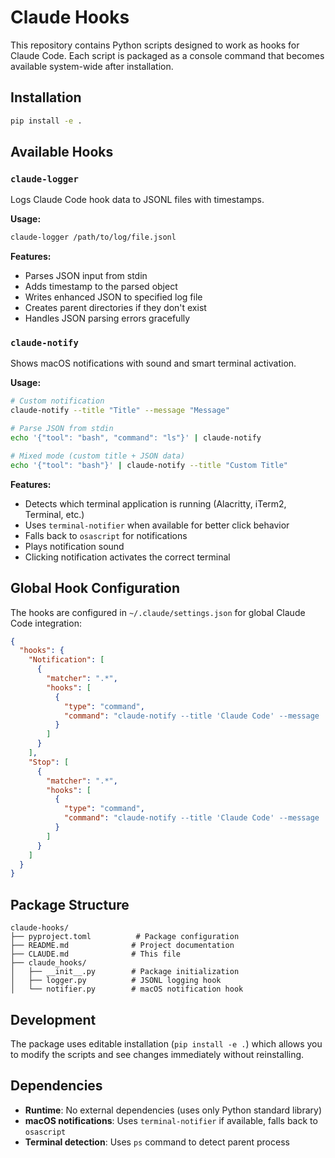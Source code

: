 # Claude Hooks

This repository contains Python scripts designed to work as hooks for Claude Code. Each script is packaged as a console command that becomes available system-wide after installation.

## Installation

```bash
pip install -e .
```

## Available Hooks

### `claude-logger`
Logs Claude Code hook data to JSONL files with timestamps.

**Usage:**
```bash
claude-logger /path/to/log/file.jsonl
```

**Features:**
- Parses JSON input from stdin
- Adds timestamp to the parsed object
- Writes enhanced JSON to specified log file
- Creates parent directories if they don't exist
- Handles JSON parsing errors gracefully

### `claude-notify`
Shows macOS notifications with sound and smart terminal activation.

**Usage:**
```bash
# Custom notification
claude-notify --title "Title" --message "Message"

# Parse JSON from stdin
echo '{"tool": "bash", "command": "ls"}' | claude-notify

# Mixed mode (custom title + JSON data)
echo '{"tool": "bash"}' | claude-notify --title "Custom Title"
```

**Features:**
- Detects which terminal application is running (Alacritty, iTerm2, Terminal, etc.)
- Uses `terminal-notifier` when available for better click behavior
- Falls back to `osascript` for notifications
- Plays notification sound
- Clicking notification activates the correct terminal

## Global Hook Configuration

The hooks are configured in `~/.claude/settings.json` for global Claude Code integration:

```json
{
  "hooks": {
    "Notification": [
      {
        "matcher": ".*",
        "hooks": [
          {
            "type": "command",
            "command": "claude-notify --title 'Claude Code' --message 'Notification received'"
          }
        ]
      }
    ],
    "Stop": [
      {
        "matcher": ".*",
        "hooks": [
          {
            "type": "command",
            "command": "claude-notify --title 'Claude Code' --message 'Input required'"
          }
        ]
      }
    ]
  }
}
```

## Package Structure

```
claude-hooks/
├── pyproject.toml          # Package configuration
├── README.md              # Project documentation
├── CLAUDE.md              # This file
├── claude_hooks/
│   ├── __init__.py        # Package initialization
│   ├── logger.py          # JSONL logging hook
│   └── notifier.py        # macOS notification hook
```

## Development

The package uses editable installation (`pip install -e .`) which allows you to modify the scripts and see changes immediately without reinstalling.

## Dependencies

- **Runtime**: No external dependencies (uses only Python standard library)
- **macOS notifications**: Uses `terminal-notifier` if available, falls back to `osascript`
- **Terminal detection**: Uses `ps` command to detect parent process